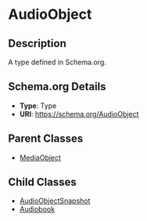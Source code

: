 # AudioObject

## Description
A type defined in Schema.org.

## Schema.org Details
- **Type**: Type
- **URI**: https://schema.org/AudioObject

## Parent Classes
- [MediaObject](../MediaObject.md)

## Child Classes
- [AudioObjectSnapshot](AudioObjectSnapshot/AudioObjectSnapshot.md)
- [Audiobook](Audiobook/Audiobook.md)

